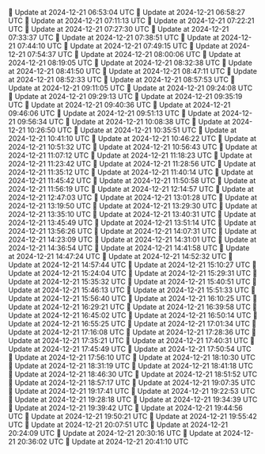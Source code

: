 🔄 Update at 2024-12-21 06:53:04 UTC
🔄 Update at 2024-12-21 06:58:27 UTC
🔄 Update at 2024-12-21 07:11:13 UTC
🔄 Update at 2024-12-21 07:22:21 UTC
🔄 Update at 2024-12-21 07:27:30 UTC
🔄 Update at 2024-12-21 07:33:37 UTC
🔄 Update at 2024-12-21 07:38:51 UTC
🔄 Update at 2024-12-21 07:44:10 UTC
🔄 Update at 2024-12-21 07:49:15 UTC
🔄 Update at 2024-12-21 07:54:37 UTC
🔄 Update at 2024-12-21 08:00:06 UTC
🔄 Update at 2024-12-21 08:19:05 UTC
🔄 Update at 2024-12-21 08:32:38 UTC
🔄 Update at 2024-12-21 08:41:50 UTC
🔄 Update at 2024-12-21 08:47:11 UTC
🔄 Update at 2024-12-21 08:52:33 UTC
🔄 Update at 2024-12-21 08:57:53 UTC
🔄 Update at 2024-12-21 09:11:05 UTC
🔄 Update at 2024-12-21 09:24:08 UTC
🔄 Update at 2024-12-21 09:29:13 UTC
🔄 Update at 2024-12-21 09:35:19 UTC
🔄 Update at 2024-12-21 09:40:36 UTC
🔄 Update at 2024-12-21 09:46:06 UTC
🔄 Update at 2024-12-21 09:51:13 UTC
🔄 Update at 2024-12-21 09:56:34 UTC
🔄 Update at 2024-12-21 10:08:38 UTC
🔄 Update at 2024-12-21 10:26:50 UTC
🔄 Update at 2024-12-21 10:35:51 UTC
🔄 Update at 2024-12-21 10:41:10 UTC
🔄 Update at 2024-12-21 10:46:22 UTC
🔄 Update at 2024-12-21 10:51:32 UTC
🔄 Update at 2024-12-21 10:56:43 UTC
🔄 Update at 2024-12-21 11:07:12 UTC
🔄 Update at 2024-12-21 11:18:23 UTC
🔄 Update at 2024-12-21 11:23:42 UTC
🔄 Update at 2024-12-21 11:28:56 UTC
🔄 Update at 2024-12-21 11:35:12 UTC
🔄 Update at 2024-12-21 11:40:14 UTC
🔄 Update at 2024-12-21 11:45:42 UTC
🔄 Update at 2024-12-21 11:50:58 UTC
🔄 Update at 2024-12-21 11:56:19 UTC
🔄 Update at 2024-12-21 12:14:57 UTC
🔄 Update at 2024-12-21 12:47:03 UTC
🔄 Update at 2024-12-21 13:01:28 UTC
🔄 Update at 2024-12-21 13:19:50 UTC
🔄 Update at 2024-12-21 13:29:30 UTC
🔄 Update at 2024-12-21 13:35:10 UTC
🔄 Update at 2024-12-21 13:40:31 UTC
🔄 Update at 2024-12-21 13:45:49 UTC
🔄 Update at 2024-12-21 13:51:14 UTC
🔄 Update at 2024-12-21 13:56:26 UTC
🔄 Update at 2024-12-21 14:07:31 UTC
🔄 Update at 2024-12-21 14:23:09 UTC
🔄 Update at 2024-12-21 14:31:01 UTC
🔄 Update at 2024-12-21 14:36:54 UTC
🔄 Update at 2024-12-21 14:41:58 UTC
🔄 Update at 2024-12-21 14:47:24 UTC
🔄 Update at 2024-12-21 14:52:32 UTC
🔄 Update at 2024-12-21 14:57:44 UTC
🔄 Update at 2024-12-21 15:10:27 UTC
🔄 Update at 2024-12-21 15:24:04 UTC
🔄 Update at 2024-12-21 15:29:31 UTC
🔄 Update at 2024-12-21 15:35:32 UTC
🔄 Update at 2024-12-21 15:40:51 UTC
🔄 Update at 2024-12-21 15:46:13 UTC
🔄 Update at 2024-12-21 15:51:33 UTC
🔄 Update at 2024-12-21 15:56:40 UTC
🔄 Update at 2024-12-21 16:10:25 UTC
🔄 Update at 2024-12-21 16:29:21 UTC
🔄 Update at 2024-12-21 16:39:58 UTC
🔄 Update at 2024-12-21 16:45:02 UTC
🔄 Update at 2024-12-21 16:50:14 UTC
🔄 Update at 2024-12-21 16:55:25 UTC
🔄 Update at 2024-12-21 17:01:34 UTC
🔄 Update at 2024-12-21 17:16:08 UTC
🔄 Update at 2024-12-21 17:28:36 UTC
🔄 Update at 2024-12-21 17:35:21 UTC
🔄 Update at 2024-12-21 17:40:31 UTC
🔄 Update at 2024-12-21 17:45:49 UTC
🔄 Update at 2024-12-21 17:50:54 UTC
🔄 Update at 2024-12-21 17:56:10 UTC
🔄 Update at 2024-12-21 18:10:30 UTC
🔄 Update at 2024-12-21 18:31:19 UTC
🔄 Update at 2024-12-21 18:41:18 UTC
🔄 Update at 2024-12-21 18:46:30 UTC
🔄 Update at 2024-12-21 18:51:52 UTC
🔄 Update at 2024-12-21 18:57:17 UTC
🔄 Update at 2024-12-21 19:07:35 UTC
🔄 Update at 2024-12-21 19:17:41 UTC
🔄 Update at 2024-12-21 19:22:53 UTC
🔄 Update at 2024-12-21 19:28:18 UTC
🔄 Update at 2024-12-21 19:34:39 UTC
🔄 Update at 2024-12-21 19:39:42 UTC
🔄 Update at 2024-12-21 19:44:56 UTC
🔄 Update at 2024-12-21 19:50:21 UTC
🔄 Update at 2024-12-21 19:55:42 UTC
🔄 Update at 2024-12-21 20:07:51 UTC
🔄 Update at 2024-12-21 20:24:09 UTC
🔄 Update at 2024-12-21 20:30:16 UTC
🔄 Update at 2024-12-21 20:36:02 UTC
🔄 Update at 2024-12-21 20:41:10 UTC
